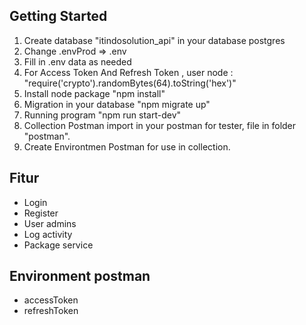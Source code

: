 ## Getting Started
1. Create database "itindosolution_api" in your database postgres
2. Change .envProd => .env
3. Fill in .env data as needed
4. For Access Token And Refresh Token , user node : "require('crypto').randomBytes(64).toString('hex')"
5. Install node package "npm install"
6. Migration in your database "npm migrate up"
7. Running program "npm run start-dev"
8. Collection Postman import in your postman for tester, file in folder "postman".
9. Create Environtmen Postman for use in collection. 

## Fitur
- Login
- Register
- User admins
- Log activity
- Package service

## Environment postman
- accessToken
- refreshToken